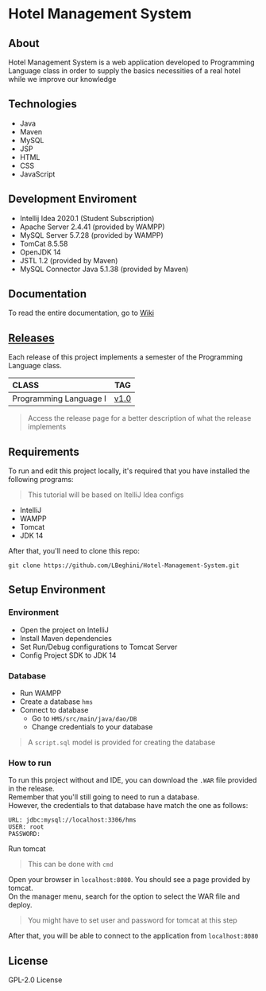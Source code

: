 # Hotel Management System

## About


Hotel Management System is a web application developed to Programming Language class in order to supply the basics necessities of a real hotel while we improve our knowledge


## Technologies

- Java
- Maven
- MySQL
- JSP
- HTML
- CSS
- JavaScript

## Development Enviroment
- Intellij Idea 2020.1 (Student Subscription)
- Apache Server 2.4.41 (provided by WAMPP)
- MySQL Server 5.7.28 (provided by WAMPP)
- TomCat 8.5.58
- OpenJDK 14
- JSTL 1.2 (provided by Maven)
- MySQL Connector Java 5.1.38 (provided by Maven)

## Documentation

To read the entire documentation, go to [Wiki](https://github.com/LBeghini/Hotel-Management-System/wiki)

## [Releases](https://github.com/LBeghini/Hotel-Management-System/releases)

Each release of this project implements a semester of the Programming Language class.


|  CLASS                  |      TAG                                                                            |
| :------------           | :---------:                                                                         |
| Programming Language I  |     [v1.0](https://github.com/LBeghini/Hotel-Management-System/releases/tag/1.0)    |


> Access the release page for a better description of what the release implements 


## Requirements

To run and edit this project locally, it's required that you have installed the following programs:
>This tutorial will be based on ItelliJ Idea configs
- IntelliJ 
- WAMPP
- Tomcat
- JDK 14

After that, you'll need to clone this repo:
```
git clone https://github.com/LBeghini/Hotel-Management-System.git
```

## Setup Environment

### Environment
- Open the project on IntelliJ
- Install Maven dependencies
- Set Run/Debug configurations to Tomcat Server
- Config Project SDK to JDK 14

### Database
- Run WAMPP
- Create a database ```hms```
- Connect to database
    - Go to ```HMS/src/main/java/dao/DB```
    - Change credentials to your database
>A ```script.sql``` model is provided for creating the database

### How to run

To run this project without and IDE, you can download the ```.WAR``` file provided in the release.  
Remember that you'll still going to need to run a database.  
However, the credentials to that database have match the one as follows:   

```
URL: jdbc:mysql://localhost:3306/hms
USER: root
PASSWORD: 
``` 

Run tomcat 
>This can be done with ```cmd``` 

Open your browser in ```localhost:8080```. You should see a page provided by tomcat.  
On the manager menu, search for the option to select the WAR file and deploy.

>You might have to set user and password for tomcat at this step

After that, you will be able to connect to the application from ```localhost:8080```


## License

GPL-2.0 License
